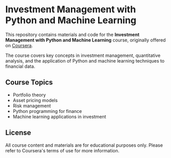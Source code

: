 # Investment Management with Python and Machine Learning

This repository contains materials and code for the **Investment Management with Python and Machine Learning** course, originally offered on [Coursera](https://www.coursera.org/).

The course covers key concepts in investment management, quantitative analysis, and the application of Python and machine learning techniques to financial data.

## Course Topics

- Portfolio theory
- Asset pricing models
- Risk management
- Python programming for finance
- Machine learning applications in investment

## License

All course content and materials are for educational purposes only. Please refer to Coursera's terms of use for more information.